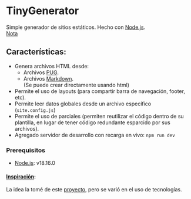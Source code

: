 # TinyGenerator

Simple generador de sitios estáticos. Hecho con [Node.js](https://nodejs.org/en/).  
[Nota](#inspiracion)

## Características:
- Genera archivos HTML desde: 
  - Archivos [PUG](https://pugjs.org/api/getting-started.html). 
  - Archivos [Markdown](https://es.wikipedia.org/wiki/Markdown).  
(Se puede crear directamente usando html)
- Permite el uso de layouts (para compartir barra de navegación, footer, etc).
- Permite leer datos globales desde un archivo específico (`site.config.js`)
- Permite el uso de parciales (permiten reutilizar el código dentro de su plantilla, en lugar de tener código redundante esparcido por sus archivos).
- Agregado servidor de desarrollo con recarga en vivo: `npm run dev`

### Prerequisitos
- [Node.js](https://nodejs.org/en/): v18.16.0


#### <a id="#inspiracion" style="text-decoration-line: underline;">Inspiración</a>:
La idea la tomé de este [proyecto](https://github.com/doug2k1/nanogen), pero se varió en el uso de tecnologías.